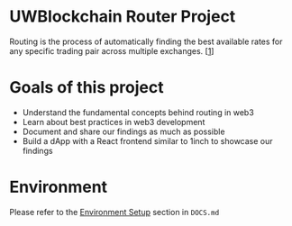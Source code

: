 # UWBlockchain Router Project

Routing is the process of automatically finding the best available rates for any specific trading pair across multiple exchanges. [[1](https://help.1inch.io/en/articles/4585131-what-is-routing)]

# Goals of this project
- Understand the fundamental concepts behind routing in web3
- Learn about best practices in web3 development
- Document and share our findings as much as possible
- Build a dApp with a React frontend similar to 1inch to showcase our findings

# Environment
Please refer to the [Environment Setup](https://github.com/blockchainuw/uwblockchain_router/blob/main/DOCS.md) section in ```DOCS.md```

